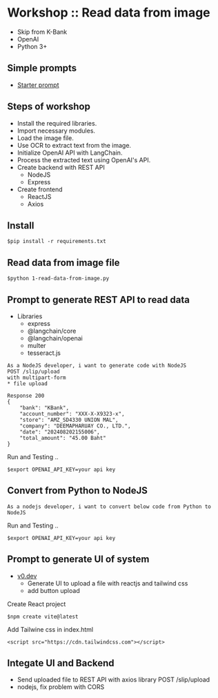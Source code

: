 # Workshop :: Read data from image
* Skip from K-Bank
* OpenAI
* Python 3+

## Simple prompts
* [Starter prompt](https://github.com/up1/workshop-ai-with-technical-team/wiki/Workshop-::-Bank's-slip)

## Steps of workshop
* Install the required libraries.
* Import necessary modules.
* Load the image file.
* Use OCR to extract text from the image.
* Initialize OpenAI API with LangChain.
* Process the extracted text using OpenAI's API.
* Create backend with REST API
  * NodeJS
  * Express
* Create frontend
  * ReactJS
  * Axios


## Install
```
$pip install -r requirements.txt
```

## Read data from image file
```
$python 1-read-data-from-image.py
```

## Prompt to generate REST API to read data
* Libraries
  * express
  * @langchain/core
  * @langchain/openai
  * multer
  * tesseract.js

```
As a NodeJS developer, i want to generate code with NodeJS
POST /slip/upload
with multipart-form
* file upload

Response 200
{
    "bank": "KBank",
    "account_number": "XXX-X-X9323-x",
    "store": "AMZ_SD4330 UNION MAL",
    "company": "DEEMAPHARUAY CO., LTD.",
    "date": "202408202155006",
    "total_amount": "45.00 Baht"
}
```

Run and Testing ..
```
$export OPENAI_API_KEY=your api key
```

## Convert from Python to NodeJS
```
As a nodejs developer, i want to convert below code from Python to NodeJS
```

Run and Testing ..
```
$export OPENAI_API_KEY=your api key
```

## Prompt to generate UI of system
* [v0.dev](https://v0.dev/chat)
  * Generate UI to upload a file with reactjs and tailwind css
  * add button upload

Create React project
```
$npm create vite@latest
```

Add Tailwine css in index.html
```
<script src="https://cdn.tailwindcss.com"></script>
```

## Integate UI and Backend
* Send uploaded file to REST API with axios library POST /slip/upload
* nodejs, fix problem with CORS



